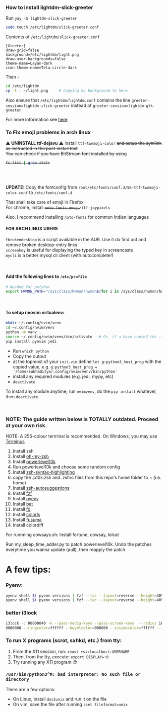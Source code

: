 ### How to install lightdm-slick-greeter
Run `yay -S lightdm-slick-greeter`
```sh
sudo touch /etc/lightdm/slick-greeter.conf
```
Contents of `/etc/lightdm/slick-greeter.conf`
```
[Greeter]
draw-grid=false
background=/etc/lightdm/light.png
draw-user-backgrounds=false
theme-name=Layan-dark
icon-theme-name=Tela-circle-dark
```
Then -
```sh
cd /etc/lightdm
cp -t . ~/light.png 	# Copying my background to here
```
Also ensure that `/etc/lightdm/lightdm.conf` contains the line `greeter-session=lightdm-slick-greeter` instead of `greeter-session=lightdm-gtk-greeter`

For more information see [here](https://forum.endeavouros.com/t/want-to-experiment-with-lightdm-slick-greeter/298)

### To Fix emoji problems in arch linux
:warning: **UNINSTALL ttf-dejavu** :warning:
Install `ttf-twemoji-color` <strike>and setup the symlink as instructed in the post-install text  
You can check if you have BitStream font installed by using
```sh
fc-list | grep itstr
```
</strike>
</br>
</br>

**UPDATE:** Copy the fontconfig from `root/etc/fonts/conf.d/56-ttf-twemoji-color.conf` to `/etc/fonts/conf.d`

That shall take care of emoji in Firefox  
For chrome, install <strike> `noto-fonts-emoji` </strike> `ttf-joypixels`

Also, I recommend installing `noto-fonts` for common Indian languages

#### FOR ARCH LINUX USERS
`fbrokendesktop` is a script available in the AUR. Use it do find out and remove broken desktop-entry links  
`screenkey` is useful for displaying the typed key in screencasts  
`mycli` is a better mysql cli client (with autocomplete!)

</br>

#### Add the following lines to `/etc/profile`
```sh
# Needed for polybar
export HWMON_PATH="/sys/class/hwmon/hwmon$(for i in /sys/class/hwmon/hwmon*/temp*_input;do echo \"$(<$(dirname $i)/name): $(cat ${i%_*}_label 2>/dev/null || echo $(basename ${i%_*})) $(readlink -f $i)\";done|grep Tdie |grep -o 'hwmon[1-9]' | grep -o '[1-9]')/temp2_input"
```

</br>

#### To setup neovim virtualenv:
```zsh
mkdir ~/.config/nvim/venv
cd ~/.config/nvim/venv
python -m venv .
source ~/.config/nvim/venv/bin/activate   # Or, if u have copied the .zshrc, u can simply run nvimvenv
pip install pynvim jedi
```
   * Run `which python`
   * Copy the output
   * at the topmost of your `init.vim` define `let g:python3_host_prog` with the copied value, e.g. `g:python3_host_prog = '/home/subhaditya/.config/nvim/venv/bin/python'`
   * install any required modules (e.g. jedi, mypy, etc)
   * `deactivate`

To install any module anytime, run `nvimvenv`, do the `pip install` whatever, then `deactivate`

</br>

### NOTE: The guide written below is TOTALLY outdated. Proceed at your own risk.


NOTE: A 256-colour terminal is recommended. On Windows, you may use [Terminus](https://eugeny.github.io/terminus/)

1. Install zsh
2. Install [oh-my-zsh](https://github.com/ohmyzsh/ohmyzsh)
3. Install [powerlevel10k](https://github.com/romkatv/powerlevel10k#oh-my-zsh)
4. Run powerlevel10k and choose some random config
5. Install [zsh-syntax-highlighting](https://github.com/zsh-users/zsh-syntax-highlighting/blob/master/INSTALL.md#oh-my-zsh)
6. copy the .p10k.zsh and .zshrc files from this repo's home folder to ~ (i.e. home)
7. Install [zsh-autosuggestions](https://github.com/zsh-users/zsh-autosuggestions/blob/master/INSTALL.md#oh-my-zsh)
8. Install [fzf](https://github.com/junegunn/fzf)
9. Install [pyenv](https://github.com/pyenv/pyenv#basic-github-checkout)
10. Install [bat](https://github.com/sharkdp/bat#installation)
11. Install [fd](https://github.com/sharkdp/fd#installation)
12. Install [colorls](https://github.com/athityakumar/colorls)
13. Install [fusuma](https://github.com/iberianpig/fusuma)
14. Install colordiff

For runnning cowsays.sh:
Install fortune, cowsay, lolcat

Run my_sleep_time_adder.py to patch powerlevel10k. Undo the patches everytime you wanna update (pull), then reapply the patch

# A few tips:
### Pyenv:
```sh
pyenv shell $( pyenv versions | fzf --tac --layout=reverse --height=40% )
pyenv shell $( pyenv versions | fzf --tac --layout=reverse --height=40% --margin=0 )
```

### better i3lock
```sh
i3lock -c 00000040 -k --pass-media-keys --pass-screen-keys  --radius 180 --ring-width 20 --linecolor 0
0000000 --ringcolor=ffffff --keyhlcolor=000000 --insidecolor=ffffff --indicator --ringwrongcolor ff2134 --separatorcolor 00000000 --ringvercolor 008cf7 --insidevercolor 008cf7 --insidewrongcolor ff2134 --pass-power-keys --refresh-rate=1 --bshlcolor=ff2134 --redraw-thread
```

### To run X programs (scrot, sxhkd, etc.) from tty:
1. From the X11 session, run: `xhost +si:localhost:USERNAME`
2. Then, from the tty, execute: `export DISPLAY=:0`
3. Try running any X11 program :wink:

### `/usr/bin/python3^M: bad interpreter: No such file or directory`
There are a few options:
* On Linux, install `dos2unix` and run it on the file
* On vim, save the file after running `:set fileformat=unix`
